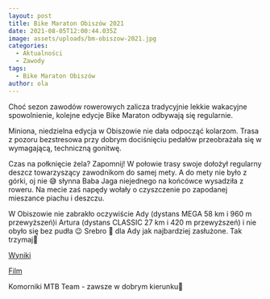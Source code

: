```yaml
---
layout: post
title: Bike Maraton Obiszów 2021
date: 2021-08-05T12:00:44.035Z
image: assets/uploads/bm-obiszow-2021.jpg
categories:
  - Aktualności
  - Zawody
tags:
  - Bike Maraton Obiszów
author: ola
---
```

Choć sezon zawodów rowerowych zalicza tradycyjnie lekkie wakacyjne spowolnienie, kolejne edycje Bike Maraton odbywają się regularnie.

Miniona, niedzielna edycja w Obiszowie nie dała odpocząć kolarzom. Trasa z pozoru bezstresowa przy dobrym dociśnięciu pedałów przeobrażała się w wymagającą, techniczną gonitwę.
<!--more-->

Czas na połknięcie żela? Zapomnij! W połowie trasy swoje dołożył regularny deszcz towarzyszący zawodnikom do samej mety. A do mety nie było z górki, oj nie 😅 słynna Baba Jaga niejednego na końcówce wysadziła z roweru. Na mecie zaś napędy wołały o czyszczenie po zapodanej mieszance piachu i deszczu.

W Obiszowie nie zabrakło oczywiście Ady (dystans MEGA 58 km i 960 m przewyższeń)i Artura (dystans CLASSIC 27 km i 420 m przewyższeń) i nie obyło się bez pudła 😉 Srebro 🥈 dla Ady jak najbardziej zasłużone. Tak trzymaj💪

[Wyniki](https://bikemaraton.com.pl/obiszow/wyniki/)

[Film](https://fb.watch/7aqQHXG8iU/)

Komorniki MTB Team - zawsze w dobrym kierunku🙂
